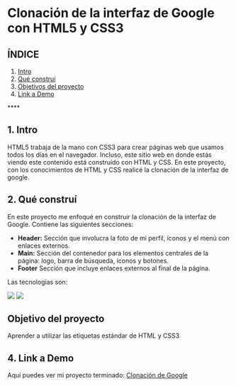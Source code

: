 # Clonación de la interfaz de Google con HTML5 y CSS3

## **ÍNDICE**

1. [Intro](#)
2. [Qué construí](#)
3. [Objetivos del proyecto](#)
4. [Link a Demo](#)

**** <!--Separaciones-->

## 1. Intro
HTML5 trabaja de la mano con CSS3 para crear páginas web que usamos todos los días en el navegador. Incluso, este sitio web en donde estás viendo este contenido está construído con HTML y CSS. En este proyecto, con los conocimientos de HTML y CSS realicé la clonación de la interfaz de google. 

## 2. Qué construí
En este proyecto me enfoqué en construir la clonación de la interfaz de Google. 
Contiene las siguientes secciones: 

* **Header:** Sección que involucra la foto de mi perfil, íconos y el menú con enlaces externos.
* **Main:** Sección del contenedor para los elementos centrales de la página: logo, barra de búsqueda, íconos y botones.
* **Footer** Sección que incluye enlaces externos al final de la página.

Las tecnologías son: 

<img src="https://img.shields.io/badge/HTML5-E34F26?style=for-the-badge&logo=html5&logoColor=white" />
<img src="https://img.shields.io/badge/CSS3-1572B6?style=for-the-badge&logo=css3&logoColor=white" />

## Objetivo del proyecto
Aprender a utilizar las etiquetas estándar de HTML y CSS3

## 4. Link a Demo
Aquí puedes ver mi proyecto terminado: [Clonación de Google](#)
